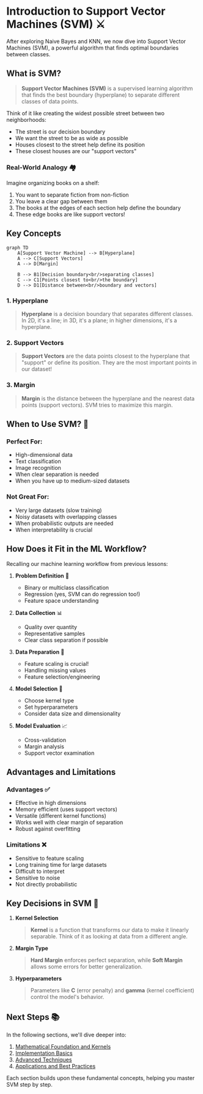 # Introduction to Support Vector Machines (SVM) ⚔️

After exploring Naive Bayes and KNN, we now dive into Support Vector Machines (SVM), a powerful algorithm that finds optimal boundaries between classes.

## What is SVM?

> **Support Vector Machines (SVM)** is a supervised learning algorithm that finds the best boundary (hyperplane) to separate different classes of data points.

Think of it like creating the widest possible street between two neighborhoods:
- The street is our decision boundary
- We want the street to be as wide as possible
- Houses closest to the street help define its position
- These closest houses are our "support vectors"

### Real-World Analogy 🏘️

Imagine organizing books on a shelf:
1. You want to separate fiction from non-fiction
2. You leave a clear gap between them
3. The books at the edges of each section help define the boundary
4. These edge books are like support vectors!

## Key Concepts

```mermaid
graph TD
    A[Support Vector Machine] --> B[Hyperplane]
    A --> C[Support Vectors]
    A --> D[Margin]
    
    B --> B1[Decision boundary<br/>separating classes]
    C --> C1[Points closest to<br/>the boundary]
    D --> D1[Distance between<br/>boundary and vectors]
```

### 1. Hyperplane

> **Hyperplane** is a decision boundary that separates different classes. In 2D, it's a line; in 3D, it's a plane; in higher dimensions, it's a hyperplane.

### 2. Support Vectors

> **Support Vectors** are the data points closest to the hyperplane that "support" or define its position. They are the most important points in our dataset!

### 3. Margin

> **Margin** is the distance between the hyperplane and the nearest data points (support vectors). SVM tries to maximize this margin.

## When to Use SVM? 🤔

### Perfect For:
- High-dimensional data
- Text classification
- Image recognition
- When clear separation is needed
- When you have up to medium-sized datasets

### Not Great For:
- Very large datasets (slow training)
- Noisy datasets with overlapping classes
- When probabilistic outputs are needed
- When interpretability is crucial

## How Does it Fit in the ML Workflow?

Recalling our machine learning workflow from previous lessons:

1. **Problem Definition** 🎯
   - Binary or multiclass classification
   - Regression (yes, SVM can do regression too!)
   - Feature space understanding

2. **Data Collection** 📊
   - Quality over quantity
   - Representative samples
   - Clear class separation if possible

3. **Data Preparation** 🧹
   - Feature scaling is crucial!
   - Handling missing values
   - Feature selection/engineering

4. **Model Selection** 🤖
   - Choose kernel type
   - Set hyperparameters
   - Consider data size and dimensionality

5. **Model Evaluation** 📈
   - Cross-validation
   - Margin analysis
   - Support vector examination

## Advantages and Limitations

### Advantages ✅
- Effective in high dimensions
- Memory efficient (uses support vectors)
- Versatile (different kernel functions)
- Works well with clear margin of separation
- Robust against overfitting

### Limitations ❌
- Sensitive to feature scaling
- Long training time for large datasets
- Difficult to interpret
- Sensitive to noise
- Not directly probabilistic

## Key Decisions in SVM 🔑

1. **Kernel Selection**
   > **Kernel** is a function that transforms our data to make it linearly separable. Think of it as looking at data from a different angle.

2. **Margin Type**
   > **Hard Margin** enforces perfect separation, while **Soft Margin** allows some errors for better generalization.

3. **Hyperparameters**
   > Parameters like **C** (error penalty) and **gamma** (kernel coefficient) control the model's behavior.

## Next Steps 📚

In the following sections, we'll dive deeper into:
1. [Mathematical Foundation and Kernels](2-math-kernels.md)
2. [Implementation Basics](3-implementation.md)
3. [Advanced Techniques](4-advanced.md)
4. [Applications and Best Practices](5-applications.md)

Each section builds upon these fundamental concepts, helping you master SVM step by step.
